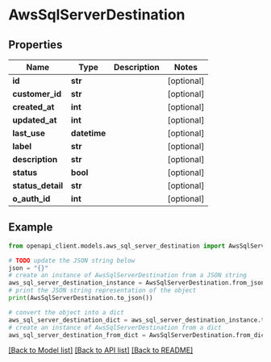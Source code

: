 # AwsSqlServerDestination


## Properties

Name | Type | Description | Notes
------------ | ------------- | ------------- | -------------
**id** | **str** |  | [optional] 
**customer_id** | **str** |  | [optional] 
**created_at** | **int** |  | [optional] 
**updated_at** | **int** |  | [optional] 
**last_use** | **datetime** |  | [optional] 
**label** | **str** |  | [optional] 
**description** | **str** |  | [optional] 
**status** | **bool** |  | [optional] 
**status_detail** | **str** |  | [optional] 
**o_auth_id** | **int** |  | [optional] 

## Example

```python
from openapi_client.models.aws_sql_server_destination import AwsSqlServerDestination

# TODO update the JSON string below
json = "{}"
# create an instance of AwsSqlServerDestination from a JSON string
aws_sql_server_destination_instance = AwsSqlServerDestination.from_json(json)
# print the JSON string representation of the object
print(AwsSqlServerDestination.to_json())

# convert the object into a dict
aws_sql_server_destination_dict = aws_sql_server_destination_instance.to_dict()
# create an instance of AwsSqlServerDestination from a dict
aws_sql_server_destination_from_dict = AwsSqlServerDestination.from_dict(aws_sql_server_destination_dict)
```
[[Back to Model list]](../README.md#documentation-for-models) [[Back to API list]](../README.md#documentation-for-api-endpoints) [[Back to README]](../README.md)


